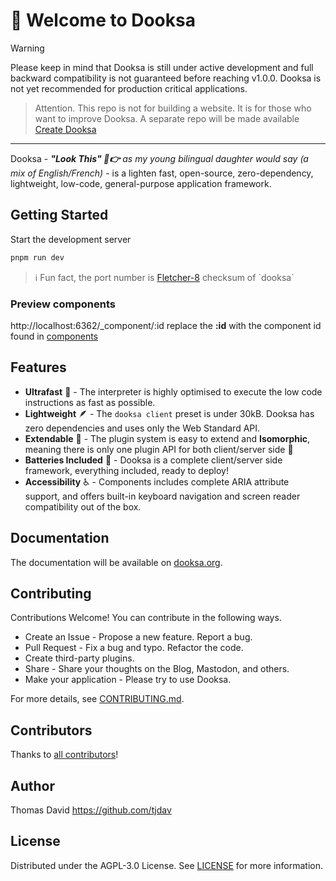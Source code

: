 # 👋 Welcome to Dooksa

> [!WARNING]  
> Please keep in mind that Dooksa is still under active development and full backward compatibility is not guaranteed before reaching v1.0.0. Dooksa is not yet recommended for production critical applications.

> Attention. This repo is not for building a website. It is for those who want to improve Dooksa. A separate repo will be made available [Create Dooksa](https://github.com/dooksajs/create-dooksa)

---

Dooksa - _**"Look This" 👀👉** as my young bilingual daughter would say (a mix of English/French)_ - is a lighten fast, open-source, zero-dependency, lightweight, low-code, general-purpose application framework.  

## Getting Started

Start the development server

```bash
pnpm run dev
```

> ℹ️ Fun fact, the port number is [Fletcher-8](https://gchq.github.io/CyberChef/#recipe=Fletcher-8_Checksum()To_Hex('None',0)&input=ZG9va3Nh) checksum of `dooksa` 

### Preview components

http://localhost:6362/_component/:id replace the **:id** with the component id found in [components](packages/components/src/)

## Features

- **Ultrafast** 🚀 - The interpreter is highly optimised to execute the low code instructions as fast as possible.
- **Lightweight** 🪶 - The `dooksa client` preset is under 30kB. Dooksa has zero dependencies and uses only the Web Standard API.
- **Extendable** 🔌 - The plugin system is easy to extend and **Isomorphic**, meaning there is only one plugin API for both client/server side 🥳
- **Batteries Included** 🔋 - Dooksa is a complete client/server side framework, everything included, ready to deploy!
- **Accessibility** ♿ - Components includes complete ARIA attribute support, and offers built-in keyboard navigation and screen reader compatibility out of the box.

## Documentation

The documentation will be available on [dooksa.org](https://dooksa.org).

## Contributing

Contributions Welcome! You can contribute in the following ways.

- Create an Issue - Propose a new feature. Report a bug.
- Pull Request - Fix a bug and typo. Refactor the code.
- Create third-party plugins.
- Share - Share your thoughts on the Blog, Mastodon, and others.
- Make your application - Please try to use Dooksa.

For more details, see [CONTRIBUTING.md](CONTRIBUTING.md).

## Contributors

Thanks to [all contributors](https://github.com/dooksajs/core/graphs/contributors)!

## Author

Thomas David <https://github.com/tjdav>

## License

Distributed under the AGPL-3.0 License. See [LICENSE](LICENSE) for more information.
